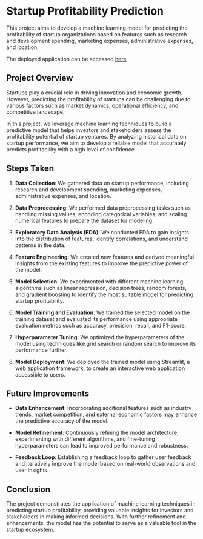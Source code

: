 # Startup Profitability Prediction

This project aims to develop a machine learning model for predicting the profitability of startup organizations based on features such as research and development spending, marketing expenses, administrative expenses, and location.

The deployed application can be accessed [here](https://startupformycpy.streamlit.app/).

## Project Overview

Startups play a crucial role in driving innovation and economic growth. However, predicting the profitability of startups can be challenging due to various factors such as market dynamics, operational efficiency, and competitive landscape. 

In this project, we leverage machine learning techniques to build a predictive model that helps investors and stakeholders assess the profitability potential of startup ventures. By analyzing historical data on startup performance, we aim to develop a reliable model that accurately predicts profitability with a high level of confidence.

## Steps Taken

1. **Data Collection**: We gathered data on startup performance, including research and development spending, marketing expenses, administrative expenses, and location.

2. **Data Preprocessing**: We performed data preprocessing tasks such as handling missing values, encoding categorical variables, and scaling numerical features to prepare the dataset for modeling.

3. **Exploratory Data Analysis (EDA)**: We conducted EDA to gain insights into the distribution of features, identify correlations, and understand patterns in the data.

4. **Feature Engineering**: We created new features and derived meaningful insights from the existing features to improve the predictive power of the model.

5. **Model Selection**: We experimented with different machine learning algorithms such as linear regression, decision trees, random forests, and gradient boosting to identify the most suitable model for predicting startup profitability.

6. **Model Training and Evaluation**: We trained the selected model on the training dataset and evaluated its performance using appropriate evaluation metrics such as accuracy, precision, recall, and F1-score.

7. **Hyperparameter Tuning**: We optimized the hyperparameters of the model using techniques like grid search or random search to improve its performance further.

8. **Model Deployment**: We deployed the trained model using Streamlit, a web application framework, to create an interactive web application accessible to users.

## Future Improvements

- **Data Enhancement**: Incorporating additional features such as industry trends, market competition, and external economic factors may enhance the predictive accuracy of the model.
  
- **Model Refinement**: Continuously refining the model architecture, experimenting with different algorithms, and fine-tuning hyperparameters can lead to improved performance and robustness.

- **Feedback Loop**: Establishing a feedback loop to gather user feedback and iteratively improve the model based on real-world observations and user insights.

## Conclusion

The project demonstrates the application of machine learning techniques in predicting startup profitability, providing valuable insights for investors and stakeholders in making informed decisions. With further refinement and enhancements, the model has the potential to serve as a valuable tool in the startup ecosystem.

